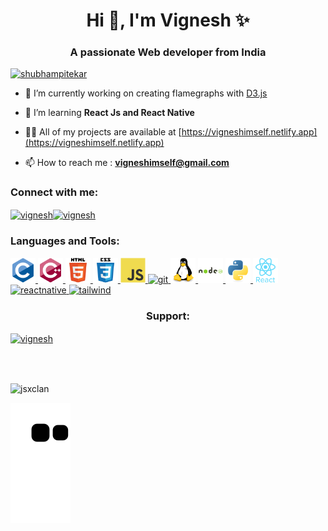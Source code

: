 <h1 align="center">Hi 👋, I'm Vignesh ✨</h1>
<h3 align="center">A passionate Web developer from India</h3>

<p align="left"> <a href="https://twitter.com/vigneshimself" target="blank"><img src="https://img.shields.io/twitter/follow/vigneshimself?logo=twitter&style=for-the-badge" alt="shubhampitekar" /></a> </p>

- 🔭 I’m currently working on creating flamegraphs with [D3.js](https://d3js.org/)

- 🌱 I’m learning **React Js and React Native**

- 👨‍💻 All of my projects are available at [https://vigneshimself.netlify.app](https://vigneshimself.netlify.app)

- 📫 How to reach me : **vigneshimself@gmail.com**


<h3 align="left">Connect with me:</h3>
<p align="left">

<a href="https://twitter.com/vigneshimself" target="blank"><img align="center" src="https://raw.githubusercontent.com/rahuldkjain/github-profile-readme-generator/master/src/images/icons/Social/twitter.svg" alt="vignesh" height="30" width="40" /></a><a href="https://www.instagram.com/vigneshimself" target="blank"><img align="center" src="https://raw.githubusercontent.com/rahuldkjain/github-profile-readme-generator/master/src/images/icons/Social/instagram.svg" alt="vignesh" height="30" width="40" /></a>
<h3 align="left">Languages and Tools:</h3>
 <a href="https://www.cprogramming.com/" target="_blank" rel="noreferrer"> <img src="https://raw.githubusercontent.com/devicons/devicon/master/icons/c/c-original.svg" alt="c" width="40" height="40"/> </a>
<a href="https://www.w3schools.com/cpp/" target="_blank" rel="noreferrer"> <img src="https://raw.githubusercontent.com/devicons/devicon/master/icons/cplusplus/cplusplus-original.svg" alt="cplusplus" width="40" height="40"/> </a>
<a href="https://www.w3.org/html/" target="_blank" rel="noreferrer"> <img src="https://raw.githubusercontent.com/devicons/devicon/master/icons/html5/html5-original-wordmark.svg" alt="html5" width="40" height="40"/> </a>
<a href="https://www.w3schools.com/css/" target="_blank" rel="noreferrer"> <img src="https://raw.githubusercontent.com/devicons/devicon/master/icons/css3/css3-original-wordmark.svg" alt="css3" width="40" height="40"/> </a>
<a href="https://developer.mozilla.org/en-US/docs/Web/JavaScript" target="_blank" rel="noreferrer"> <img src="https://raw.githubusercontent.com/devicons/devicon/master/icons/javascript/javascript-original.svg" alt="javascript" width="40" height="40"/> </a>
<a href="https://git-scm.com/" target="_blank" rel="noreferrer"> <img src="https://www.vectorlogo.zone/logos/git-scm/git-scm-icon.svg" alt="git" width="40" height="40"/> </a>
<a href="https://www.linux.org/" target="_blank" rel="noreferrer"> <img src="https://raw.githubusercontent.com/devicons/devicon/master/icons/linux/linux-original.svg" alt="linux" width="40" height="40"/>
<a href="https://nodejs.org" target="_blank" rel="noreferrer"> <img src="https://raw.githubusercontent.com/devicons/devicon/master/icons/nodejs/nodejs-original-wordmark.svg" alt="nodejs" width="40" height="40"/> </a>
<a href="https://www.python.org" target="_blank" rel="noreferrer"> <img src="https://raw.githubusercontent.com/devicons/devicon/master/icons/python/python-original.svg" alt="python" width="40" height="40"/> </a>
<a href="https://reactjs.org/" target="_blank" rel="noreferrer"> <img src="https://raw.githubusercontent.com/devicons/devicon/master/icons/react/react-original-wordmark.svg" alt="react" width="40" height="40"/>
</a>
<a href="https://reactnative.dev/" target="_blank" rel="noreferrer"> <img src="https://reactnative.dev/img/header_logo.svg" alt="reactnative" width="40" height="40"/> </a>
<a href="https://tailwindcss.com/" target="_blank" rel="noreferrer"> <img src="https://www.vectorlogo.zone/logos/tailwindcss/tailwindcss-icon.svg" alt="tailwind" width="40" height="40"/> </a>

<h3 align="center">Support:</h3>
<p><a href="https://www.buymeacoffee.com/vigneshimself"> <img align="center" src="https://cdn.buymeacoffee.com/buttons/v2/default-yellow.png" height="50" width="210" alt="vignesh" /></a></p><br><br>


<p><img align="center" src="https://github-readme-stats.vercel.app/api/top-langs?username=vigneshimself&show_icons=true&locale=en&layout=compact" alt="jsxclan" /></p>


![GitHub contribution grid snake animation](https://raw.githubusercontent.com/jsxclan/jsxclan/output/github-contribution-grid-snake.svg)
